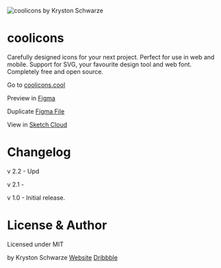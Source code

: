 
![coolicons by Kryston Schwarze]()

# coolicons

Carefully designed icons for your next project. Perfect for use in web and mobile. Support for SVG, your favourite design tool and web font. Completely free and open source.

Go to [coolicons.cool](https://coolicons.cool/)

Preview in [Figma](https://www.figma.com/file/b4hqVEI6rPLC73QPdL3IxI/coolicons-v2.1?node-id=0%3A1)

Duplicate [Figma File](https://www.figma.com/c/file/800815864899415771/coolicons-v2.1)

View in [Sketch Cloud](https://sketch.cloud/s/z3zGb)

# Changelog

v 2.2 - Upd

v 2.1 - 

v 1.0 - Initial release.

# License & Author

Licensed under MIT

by Kryston Schwarze
[Website](https://krystonschwarze.com/)
[Dribbble](https://dribbble.com/krystonschwarze)
